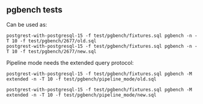 ## pgbench tests

Can be used as:

```
postgrest-with-postgresql-15 -f test/pgbench/fixtures.sql pgbench -n -T 10 -f test/pgbench/2677/old.sql
postgrest-with-postgresql-15 -f test/pgbench/fixtures.sql pgbench -n -T 10 -f test/pgbench/2677/new.sql
```

Pipeline mode needs the extended query protocol:

```
postgrest-with-postgresql-15 -f test/pgbench/fixtures.sql pgbench -M extended -n -T 10 -f test/pgbench/pipeline_mode/old.sql

postgrest-with-postgresql-15 -f test/pgbench/fixtures.sql pgbench -M extended -n -T 10 -f test/pgbench/pipeline_mode/new.sql
```
